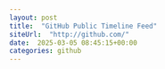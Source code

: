 ```yaml
---
layout: post
title:  "GitHub Public Timeline Feed"
siteUrl:  "http://github.com/"
date:  2025-03-05 08:45:15+00:00
categories: github
---
```

